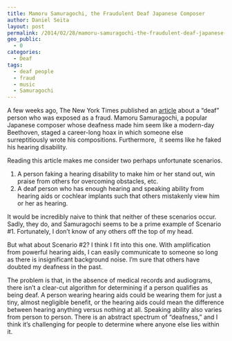 ```yaml
---
title: Mamoru Samuragochi, the Fraudulent Deaf Japanese Composer
author: Daniel Seita
layout: post
permalink: /2014/02/28/mamoru-samuragochi-the-fraudulent-deaf-japanese-composer/
geo_public:
  - 0
categories:
  - Deaf
tags:
  - deaf people
  - fraud
  - music
  - Samuragochi
---
```

A few weeks ago, The New York Times published an [article][1] about a &#8220;deaf&#8221; person who was exposed as a fraud. Mamoru Samuragochi, a popular Japanese composer whose deafness made him seem like a modern-day Beethoven, staged a career-long hoax in which someone else surreptitiously wrote his compositions. Furthermore,  it seems like he faked his hearing disability.

Reading this article makes me consider two perhaps unfortunate scenarios.

  1. A person faking a hearing disability to make him or her stand out, win praise from others for overcoming obstacles, etc.
  2. A deaf person who has enough hearing and speaking ability from hearing aids or cochlear implants such that others mistakenly view him or her as hearing.

It would be incredibly naive to think that neither of these scenarios occur. Sadly, they do, and Samuragochi seems to be a prime example of Scenario #1. Fortunately, I don&#8217;t know of any others off the top of my head.

But what about Scenario #2? I think I fit into this one. With amplification from powerful hearing aids, I can easily communicate to someone so long as there is insignificant background noise. I&#8217;m sure that others have doubted my deafness in the past.

The problem is that, in the absence of medical records and audiograms, there isn&#8217;t a clear-cut algorithm for determining if a person qualifies as being deaf. A person wearing hearing aids could be wearing them for just a tiny, almost negligible benefit, or the hearing aids could mean the difference between hearing anything versus nothing at all. Speaking ability also varies from person to person. There is an abstract spectrum of &#8220;deafness,&#8221; and I think it&#8217;s challenging for people to determine where anyone else lies within it.

 [1]: http://www.nytimes.com/2014/02/07/arts/music/renowned-japanese-composer-mamoru-samuragochi-admits-fraud.html?_r=0